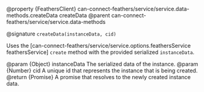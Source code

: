 @property {FeathersClient} can-connect-feathers/service/service.data-methods.createData createData
@parent can-connect-feathers/service/service.data-methods

@signature `createData(instanceData, cid)`

Uses the [can-connect-feathers/service/service.options.feathersService feathersService] `create` method with the provided serialized `instanceData`.

@param {Object} instanceData The serialized data of the instance.
@param {Number} cid A unique id that represents the instance that is being created.
@return {Promise<Object>} A promise that resolves to the newly created instance data.
